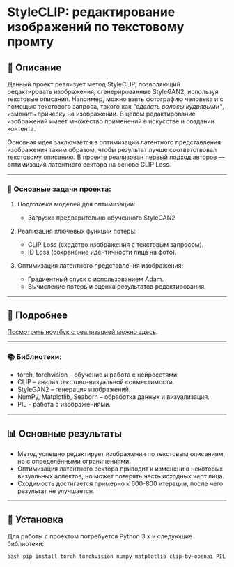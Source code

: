 # StyleCLIP: редактирование изображений по текстовому промту

## 📌 Описание

Данный проект реализует метод StyleCLIP, позволяющий редактировать изображения, сгенерированные StyleGAN2, используя текстовые описания. Например, можно взять фотографию человека и с помощью текстового запроса, такого как *"сделать волосы кудрявыми"*, изменить прическу на изображении. В целом редактирование изображений имеет множество применений в искусстве и создании контента. 

Основная идея заключается в оптимизации латентного представления изображения таким образом, чтобы результат лучше соответствовал текстовому описанию. В проекте реализован первый подход авторов — оптимизация латентного вектора на основе CLIP Loss. 

---

### 🎯 Основные задачи проекта:
1. Подготовка моделей для оптимизации:
   - Загрузка предварительно обученного StyleGAN2

2. Реализация ключевых функций потерь:
   - CLIP Loss (сходство изображения с текстовым запросом).
   - ID Loss (сохранение идентичности лица на фото).

3. Оптимизация латентного представления изображения:
   - Градиентный спуск с использованием Adam.
   - Вычисление потерь и оценка результатов редактирования.

---

## 📖 Подробнее

[Посмотреть ноутбук с реализацией можно здесь](style_clip.ipynb).  

---

### 📚 Библиотеки:
- torch, torchvision – обучение и работа с нейросетями.
- CLIP – анализ текстово-визуальной совместимости.
- StyleGAN2 – генерация изображений.
- NumPy, Matplotlib, Seaborn – обработка данных и визуализация.
- PIL - работа с изображениями.

---

## 📊 Основные результаты

- Метод успешно редактирует изображения по текстовым описаниям, но с определёнными ограничениями.
- Оптимизация латентного вектора приводит к изменению некоторых визуальных аспектов, но может потерять часть исходных черт лица.
- Сходимость достигается примерно к 600-800 итерации, после чего результат не улучшается.

---

## 🔧 Установка

Для работы с проектом потребуется Python 3.x и следующие библиотеки:

`bash
pip install torch torchvision numpy matplotlib clip-by-openai PIL`
